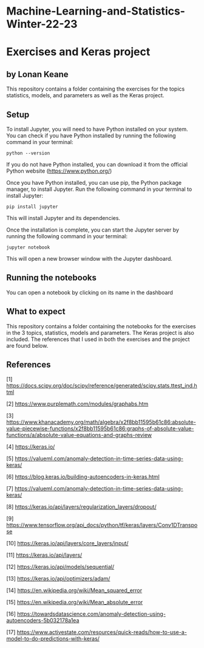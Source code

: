 # Machine-Learning-and-Statistics-Winter-22-23
# Exercises and Keras project

## by Lonan Keane

This repository contains a folder containing the exercises for the topics statistics, models, and parameters as well as the Keras project.

## Setup

To install Jupyter, you will need to have Python installed on your system. You can check if you have Python installed by running the following command in your terminal:

```python --version```

If you do not have Python installed, you can download it from the official Python website (https://www.python.org/)

Once you have Python installed, you can use pip, the Python package manager, to install Jupyter. Run the following command in your terminal to install Jupyter:

```pip install jupyter```

This will install Jupyter and its dependencies.

Once the installation is complete, you can start the Jupyter server by running the following command in your terminal:

```jupyter notebook```

This will open a new browser window with the Jupyter dashboard.



## Running the notebooks

You can open a notebook by clicking on its name in the dashboard

## What to expect

This repository contains a folder containing the notebooks for the exercises in the 3 topics, statistics, models and parameters. The Keras project is also included. The references that I used in both the exercises and the project are found below. 


## References
[1] https://docs.scipy.org/doc/scipy/reference/generated/scipy.stats.ttest_ind.html

[2] https://www.purplemath.com/modules/graphabs.htm

[3] https://www.khanacademy.org/math/algebra/x2f8bb11595b61c86:absolute-value-piecewise-functions/x2f8bb11595b61c86:graphs-of-absolute-value-functions/a/absolute-value-equations-and-graphs-review

[4] https://keras.io/

[5] https://valueml.com/anomaly-detection-in-time-series-data-using-keras/

[6] https://blog.keras.io/building-autoencoders-in-keras.html

[7] https://valueml.com/anomaly-detection-in-time-series-data-using-keras/

[8] https://keras.io/api/layers/regularization_layers/dropout/

[9] https://www.tensorflow.org/api_docs/python/tf/keras/layers/Conv1DTranspose

[10] https://keras.io/api/layers/core_layers/input/

[11] https://keras.io/api/layers/

[12] https://keras.io/api/models/sequential/

[13] https://keras.io/api/optimizers/adam/

[14] https://en.wikipedia.org/wiki/Mean_squared_error

[15] https://en.wikipedia.org/wiki/Mean_absolute_error

[16] https://towardsdatascience.com/anomaly-detection-using-autoencoders-5b032178a1ea

[17] https://www.activestate.com/resources/quick-reads/how-to-use-a-model-to-do-predictions-with-keras/


